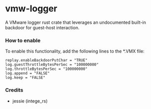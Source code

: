 # vmw-logger
A VMware logger rust crate that leverages an undocumented built-in backdoor for guest-host interaction.

### How to enable
To enable this functionality, add the following lines to the *.VMX file:
```
replay.enableBackdoorPutChar = "TRUE"
log.guestThrottleBytesPerSec = "100000000"
log.throttleBytesPerSec = "100000000"
log.append = "FALSE"
log.keep = "FALSE"
```

### Credits
- jessie (intege_rs)
